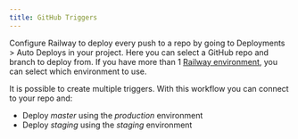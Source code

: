 ```yaml
---
title: GitHub Triggers
---
```


Configure Railway to deploy every push to a repo by going to Deployments > Auto
Deploys in your project. Here you can select a GitHub repo and branch to deploy
from. If you have more than 1 [Railway environment](/environments), you can
select which environment to use.

It is possible to create multiple triggers. With this workflow you can connect to your repo and:
- Deploy _master_ using the _production_ environment
- Deploy _staging_ using the _staging_ environment



